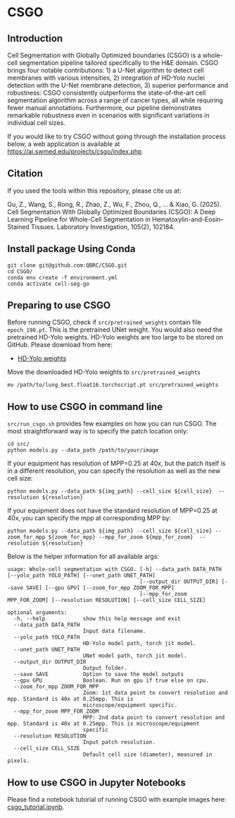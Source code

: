 # CSGO

## Introduction
Cell Segmentation with Globally Optimized boundaries (CSGO) is a whole-cell segmentation pipeline tailored specifically to the H&E domain. CSGO brings four notable contributions: 1) a U-Net algorithm to detect cell membranes with various intensities, 2) integration of HD-Yolo nuclei detection with the U-Net membrane detection, 3) superior performance and robustness: CSGO consistently outperforms the state-of-the-art cell segmentation algorithm across a range of cancer types, all while requiring fewer manual annotations. Furthermore, our pipeline demonstrates remarkable robustness even in scenarios with significant variations in individual cell sizes.

If you would like to try CSGO without going through the installation process below, a web application is available at https://ai.swmed.edu/projects/csgo/index.php

## Citation
If you used the tools within this repository, please cite us at:

Gu, Z., Wang, S., Rong, R., Zhao, Z., Wu, F., Zhou, Q., ... & Xiao, G. (2025). Cell Segmentation With Globally Optimized Boundaries (CSGO): A Deep Learning Pipeline for Whole-Cell Segmentation in Hematoxylin-and-Eosin–Stained Tissues. Laboratory Investigation, 105(2), 102184.

## Install package Using Conda

```
git clone git@github.com:QBRC/CSGO.git
cd CSGO/
conda env create -f environment.yml 
conda activate cell-seg-go
```
## Preparing to use CSGO
Before running CSGO, check if `src/pretrained_weights` contain file `epoch_190.pt`. This is the pretrained UNet weight. You would also need the pretrained HD-Yolo weights. HD-Yolo weights are too large to be stored on GitHub. Please download from here:
<ul>
   <li> <a href="https://drive.google.com/file/d/131RQwmrQeonwuLr46L06gWZ8Jv60opSt/view?usp=share_link">HD-Yolo weights</a> </li>
</ul>

Move the downloaded HD-Yolo weights to `src/pretrained_weights`

```
mv /path/to/lung_best.float16.torchscript.pt src/pretrained_weights
```

## How to use CSGO in command line
`src/run_csgo.sh` provides few examples on how you can run CSGO. The most straightforward way is to specify the patch location only:
```
cd src/
python models.py --data_path /path/to/your/image
```

If your equipment has resolution of MPP=0.25 at 40x, but the patch itself is in a different resolution, you can specify the resolution as well as the new cell size:
```
python models.py --data_path ${img_path} --cell_size ${cell_size}  --resolution ${resolution}
```

If your equipment does not have the standard resolution of MPP=0.25 at 40x, you can specify the mpp at corresponding MPP by:
```
python models.py --data_path ${img_path} --cell_size ${cell_size} --zoom_for_mpp ${zoom_for_mpp} --mpp_for_zoom ${mpp_for_zoom}  --resolution ${resolution}
```

Below is the helper information for all available args:

```
usage: Whole-cell segmentation with CSGO. [-h] --data_path DATA_PATH [--yolo_path YOLO_PATH] [--unet_path UNET_PATH]
                                          [--output_dir OUTPUT_DIR] [--save SAVE] [--gpu GPU] [--zoom_for_mpp ZOOM_FOR_MPP]
                                          [--mpp_for_zoom MPP_FOR_ZOOM] [--resolution RESOLUTION] [--cell_size CELL_SIZE]

optional arguments:
  -h, --help            show this help message and exit
  --data_path DATA_PATH
                        Input data filename.
  --yolo_path YOLO_PATH
                        HD-Yolo model path, torch jit model.
  --unet_path UNET_PATH
                        UNet model path, torch jit model.
  --output_dir OUTPUT_DIR
                        Output folder.
  --save SAVE           Option to save the model outputs
  --gpu GPU             Boolean. Run on gpu if true else on cpu.
  --zoom_for_mpp ZOOM_FOR_MPP
                        Zoom: 1st data point to convert resolution and mpp. Standard is 40x at 0.25mpp. This is
                        microscope/equipment specific.
  --mpp_for_zoom MPP_FOR_ZOOM
                        MPP: 2nd data point to convert resolution and mpp. Standard is 40x at 0.25mpp. This is microscope/equipment
                        specific
  --resolution RESOLUTION
                        Input patch resolution.
  --cell_size CELL_SIZE
                        Default cell size (diameter), measured in pixels.
```


## How to use CSGO in Jupyter Notebooks
Please find a notebook tutorial of running CSGO with example images here: [csgo_tutorial.ipynb](notebooks/csgo_tutorial.ipynb).
